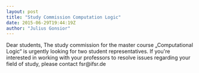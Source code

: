 ```yaml
---
layout: post
title: "Study Commission Computation Logic"
date: 2015-06-29T19:44:19Z
author: "Julius Gonsior"
---
```


<p>
Dear students,
The study commission for the master course „Computational Logic“ is urgently looking for two student representatives. If you're interested in working with your professors to resolve issues regarding your field of study, please contact fsr@ifsr.de
</p>
